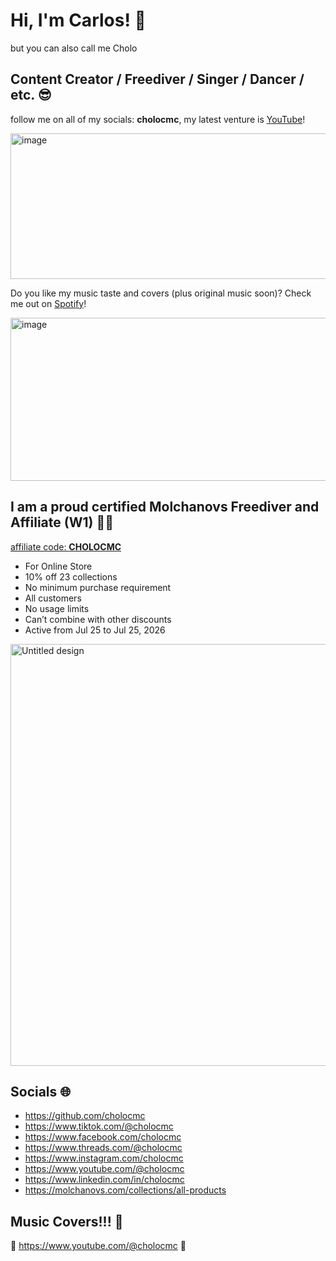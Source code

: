 # Hi, I'm Carlos! 👋

but you can also call me Cholo

## Content Creator / Freediver / Singer / Dancer / etc. 😎

follow me on all of my socials: **cholocmc**, my latest venture is [YouTube](https://www.youtube.com/@cholocmc)!

<img width="603" height="233" alt="image" src="https://github.com/user-attachments/assets/66046315-9590-492d-9ff2-322802cbf249" />

Do you like my music taste and covers (plus original music soon)? Check me out on [Spotify](https://open.spotify.com/user/12156548767?si=b7b3fb6f82704d98)!

<img width="878" height="261" alt="image" src="https://github.com/user-attachments/assets/8769a58d-2edd-4bf8-910d-bfe4eb9f84f4" />

## I am a proud certified Molchanovs Freediver and Affiliate (W1) 🧜‍♂️

[affiliate code: **CHOLOCMC**](https://molchanovs.com/collections/all-products?srsltid=AfmBOopl6ENsGXtpnAUofcy6o-KNX_gSvJ5d3UJ5_LP09Wr_knsu4nTM)
- For Online Store
- 10% off 23 collections
- No minimum purchase requirement
- All customers
- No usage limits
- Can’t combine with other discounts
- Active from Jul 25 to Jul 25, 2026

<img width="1200" height="675" alt="Untitled design" src="https://github.com/user-attachments/assets/d15d98a6-5782-4fd4-9625-08374a00abe3" />

## Socials 🌐

- https://github.com/cholocmc
- https://www.tiktok.com/@cholocmc
- https://www.facebook.com/cholocmc
- https://www.threads.com/@cholocmc
- https://www.instagram.com/cholocmc
- https://www.youtube.com/@cholocmc
- https://www.linkedin.com/in/cholocmc
- https://molchanovs.com/collections/all-products

## Music Covers!!! 🤘

🎸 https://www.youtube.com/@cholocmc 🎸
